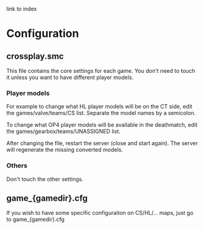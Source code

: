 link to index

#

# Configuration

## crossplay.smc

This file contains the core settings for each game. You don't need to touch it unless you want to have different player models.

### Player models

For example to change what HL player models will be on the CT side, edit the games/valve/teams/CS list. Separate the model names by a semicolon.

To change what OP4 player models will be available in the deathmatch, edit the games/gearbox/teams/UNASSIGNED list.

After changing the file, restart the server (close and start again). The server will regenerate the missing converted models.

### Others

Don't touch the other settings.

## game_{gamedir}.cfg

If you wish to have some specific configuraiton on CS/HL/... maps, just go to game_{gamedir}.cfg
